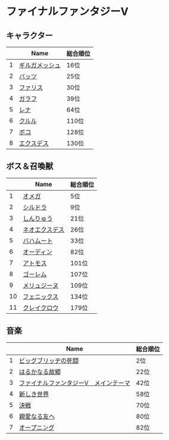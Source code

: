 # ファイナルファンタジーV

## キャラクター
||Name|総合順位|
|-|-|-|
|1|[ギルガメッシュ](https://www.google.co.jp/search?hl=jp&gl=JP&tbm=isch&q=%E3%82%AE%E3%83%AB%E3%82%AC%E3%83%A1%E3%83%83%E3%82%B7%E3%83%A5+%E3%83%95%E3%82%A1%E3%82%A4%E3%83%8A%E3%83%AB%E3%83%95%E3%82%A1%E3%83%B3%E3%82%BF%E3%82%B8%E3%83%BCV)|16位|
|2|[バッツ](https://www.google.co.jp/search?hl=jp&gl=JP&tbm=isch&q=%E3%83%90%E3%83%83%E3%83%84+%E3%83%95%E3%82%A1%E3%82%A4%E3%83%8A%E3%83%AB%E3%83%95%E3%82%A1%E3%83%B3%E3%82%BF%E3%82%B8%E3%83%BCV)|25位|
|3|[ファリス](https://www.google.co.jp/search?hl=jp&gl=JP&tbm=isch&q=%E3%83%95%E3%82%A1%E3%83%AA%E3%82%B9+%E3%83%95%E3%82%A1%E3%82%A4%E3%83%8A%E3%83%AB%E3%83%95%E3%82%A1%E3%83%B3%E3%82%BF%E3%82%B8%E3%83%BCV)|30位|
|4|[ガラフ](https://www.google.co.jp/search?hl=jp&gl=JP&tbm=isch&q=%E3%82%AC%E3%83%A9%E3%83%95+%E3%83%95%E3%82%A1%E3%82%A4%E3%83%8A%E3%83%AB%E3%83%95%E3%82%A1%E3%83%B3%E3%82%BF%E3%82%B8%E3%83%BCV)|39位|
|5|[レナ](https://www.google.co.jp/search?hl=jp&gl=JP&tbm=isch&q=%E3%83%AC%E3%83%8A+%E3%83%95%E3%82%A1%E3%82%A4%E3%83%8A%E3%83%AB%E3%83%95%E3%82%A1%E3%83%B3%E3%82%BF%E3%82%B8%E3%83%BCV)|64位|
|6|[クルル](https://www.google.co.jp/search?hl=jp&gl=JP&tbm=isch&q=%E3%82%AF%E3%83%AB%E3%83%AB+%E3%83%95%E3%82%A1%E3%82%A4%E3%83%8A%E3%83%AB%E3%83%95%E3%82%A1%E3%83%B3%E3%82%BF%E3%82%B8%E3%83%BCV)|110位|
|7|[ボコ](https://www.google.co.jp/search?hl=jp&gl=JP&tbm=isch&q=%E3%83%9C%E3%82%B3+%E3%83%95%E3%82%A1%E3%82%A4%E3%83%8A%E3%83%AB%E3%83%95%E3%82%A1%E3%83%B3%E3%82%BF%E3%82%B8%E3%83%BCV)|128位|
|8|[エクスデス](https://www.google.co.jp/search?hl=jp&gl=JP&tbm=isch&q=%E3%82%A8%E3%82%AF%E3%82%B9%E3%83%87%E3%82%B9+%E3%83%95%E3%82%A1%E3%82%A4%E3%83%8A%E3%83%AB%E3%83%95%E3%82%A1%E3%83%B3%E3%82%BF%E3%82%B8%E3%83%BCV)|130位|

## ボス＆召喚獣
||Name|総合順位|
|-|-|-|
|1|[オメガ](https://www.google.co.jp/search?hl=jp&gl=JP&tbm=isch&q=%E3%82%AA%E3%83%A1%E3%82%AC+%E3%83%95%E3%82%A1%E3%82%A4%E3%83%8A%E3%83%AB%E3%83%95%E3%82%A1%E3%83%B3%E3%82%BF%E3%82%B8%E3%83%BCV)|5位|
|2|[シルドラ](https://www.google.co.jp/search?hl=jp&gl=JP&tbm=isch&q=%E3%82%B7%E3%83%AB%E3%83%89%E3%83%A9+%E3%83%95%E3%82%A1%E3%82%A4%E3%83%8A%E3%83%AB%E3%83%95%E3%82%A1%E3%83%B3%E3%82%BF%E3%82%B8%E3%83%BCV)|9位|
|3|[しんりゅう](https://www.google.co.jp/search?hl=jp&gl=JP&tbm=isch&q=%E3%81%97%E3%82%93%E3%82%8A%E3%82%85%E3%81%86+%E3%83%95%E3%82%A1%E3%82%A4%E3%83%8A%E3%83%AB%E3%83%95%E3%82%A1%E3%83%B3%E3%82%BF%E3%82%B8%E3%83%BCV)|21位|
|4|[ネオエクスデス](https://www.google.co.jp/search?hl=jp&gl=JP&tbm=isch&q=%E3%83%8D%E3%82%AA%E3%82%A8%E3%82%AF%E3%82%B9%E3%83%87%E3%82%B9+%E3%83%95%E3%82%A1%E3%82%A4%E3%83%8A%E3%83%AB%E3%83%95%E3%82%A1%E3%83%B3%E3%82%BF%E3%82%B8%E3%83%BCV)|26位|
|5|[バハムート](https://www.google.co.jp/search?hl=jp&gl=JP&tbm=isch&q=%E3%83%90%E3%83%8F%E3%83%A0%E3%83%BC%E3%83%88+%E3%83%95%E3%82%A1%E3%82%A4%E3%83%8A%E3%83%AB%E3%83%95%E3%82%A1%E3%83%B3%E3%82%BF%E3%82%B8%E3%83%BCV)|33位|
|6|[オーディン](https://www.google.co.jp/search?hl=jp&gl=JP&tbm=isch&q=%E3%82%AA%E3%83%BC%E3%83%87%E3%82%A3%E3%83%B3+%E3%83%95%E3%82%A1%E3%82%A4%E3%83%8A%E3%83%AB%E3%83%95%E3%82%A1%E3%83%B3%E3%82%BF%E3%82%B8%E3%83%BCV)|82位|
|7|[アトモス](https://www.google.co.jp/search?hl=jp&gl=JP&tbm=isch&q=%E3%82%A2%E3%83%88%E3%83%A2%E3%82%B9+%E3%83%95%E3%82%A1%E3%82%A4%E3%83%8A%E3%83%AB%E3%83%95%E3%82%A1%E3%83%B3%E3%82%BF%E3%82%B8%E3%83%BCV)|101位|
|8|[ゴーレム](https://www.google.co.jp/search?hl=jp&gl=JP&tbm=isch&q=%E3%82%B4%E3%83%BC%E3%83%AC%E3%83%A0+%E3%83%95%E3%82%A1%E3%82%A4%E3%83%8A%E3%83%AB%E3%83%95%E3%82%A1%E3%83%B3%E3%82%BF%E3%82%B8%E3%83%BCV)|107位|
|9|[メリュジーヌ](https://www.google.co.jp/search?hl=jp&gl=JP&tbm=isch&q=%E3%83%A1%E3%83%AA%E3%83%A5%E3%82%B8%E3%83%BC%E3%83%8C+%E3%83%95%E3%82%A1%E3%82%A4%E3%83%8A%E3%83%AB%E3%83%95%E3%82%A1%E3%83%B3%E3%82%BF%E3%82%B8%E3%83%BCV)|109位|
|10|[フェニックス](https://www.google.co.jp/search?hl=jp&gl=JP&tbm=isch&q=%E3%83%95%E3%82%A7%E3%83%8B%E3%83%83%E3%82%AF%E3%82%B9+%E3%83%95%E3%82%A1%E3%82%A4%E3%83%8A%E3%83%AB%E3%83%95%E3%82%A1%E3%83%B3%E3%82%BF%E3%82%B8%E3%83%BCV)|134位|
|11|[クレイクロウ](https://www.google.co.jp/search?hl=jp&gl=JP&tbm=isch&q=%E3%82%AF%E3%83%AC%E3%82%A4%E3%82%AF%E3%83%AD%E3%82%A6+%E3%83%95%E3%82%A1%E3%82%A4%E3%83%8A%E3%83%AB%E3%83%95%E3%82%A1%E3%83%B3%E3%82%BF%E3%82%B8%E3%83%BCV)|179位|

## 音楽
||Name|総合順位|
|-|-|-|
|1|[ビッグブリッヂの死闘](https://www.youtube.com/watch?v=1a8OirsKVbc)|2位|
|2|[はるかなる故郷](https://www.youtube.com/watch?v=vnoGM7hqeYM)|22位|
|3|[ファイナルファンタジーⅤ　メインテーマ](https://www.youtube.com/watch?v=1nuD2QxNNZw)|42位|
|4|[新しき世界](https://www.youtube.com/watch?v=wVn4uE278s0)|58位|
|5|[決戦](https://www.youtube.com/watch?v=cocbP8T_IL0)|70位|
|6|[親愛なる友へ](https://www.youtube.com/watch?v=nDBVYqb3pto)|80位|
|7|[オープニング](https://www.youtube.com/watch?v=WvgZS25yaxo)|82位|

